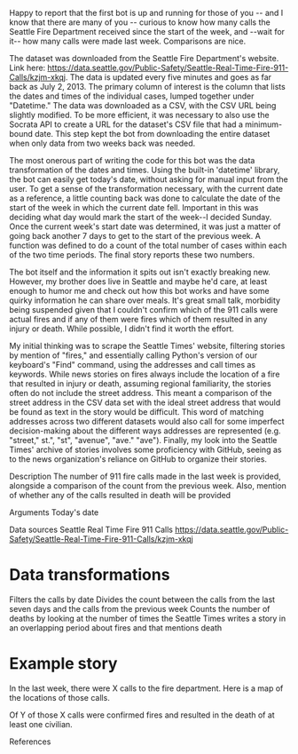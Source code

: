 Happy to report that the first bot is up and running for those of you -- and I know that there are many of you -- curious to know how many calls the Seattle Fire Department received since the start of the week, and --wait for it-- how many calls were made last week. Comparisons are nice.

The dataset was downloaded from the Seattle Fire Department's website. Link here:
https://data.seattle.gov/Public-Safety/Seattle-Real-Time-Fire-911-Calls/kzjm-xkqj. The data is updated every five minutes and goes as far back as July 2, 2013. The primary column of interest is the column that lists the dates and times of the individual cases, lumped together under "Datetime." The data was downloaded as a CSV, with the CSV URL being slightly modified. To be more efficient, it was necessary to also use the Socrata API to create a URL for the dataset's CSV file that had a minimum-bound date. This step kept the bot from downloading the entire dataset when only data from two weeks back was needed.

The most onerous part of writing the code for this bot was the data transformation of the dates and times. Using the built-in 'datetime' library, the bot can easily get today's date, without asking for manual input from the user. To get a sense of the transformation necessary, with the current date as a reference, a little counting back was done to calculate the date of the start of the week in which the current date fell. Important in this was deciding what day would mark the start of the week--I decided Sunday. Once the current week's start date was determined, it was just a matter of going back another 7 days to get to the start of the previous week. A function was defined to do a count of the total number of cases within each of the two time periods. The final story reports these two numbers.

The bot itself and the information it spits out isn't exactly breaking new. However, my brother does live in Seattle and maybe he'd care, at least enough to humor me and check out how this bot works and have some quirky information he can share over meals. It's great small talk, morbidity being suspended given that I couldn't confirm which of the 911 calls were actual fires and if any of them were fires which of them resulted in any injury or death. While possible, I didn't find it worth the effort.

My initial thinking was to scrape the Seattle Times' website, filtering stories by mention of "fires," and essentially calling Python's version of our keyboard's "Find" command, using the addresses and call times as keywords. While news stories on fires always include the location of a fire that resulted in injury or death, assuming regional familiarity, the stories often do not include the street address. This meant a comparison of the street address in the CSV data set with the ideal street address that would be found as text in the story would be difficult. This word of matching addresses across two different datasets would also call for some imperfect decision-making about the different ways addresses are represented (e.g. "street," st.", "st", "avenue", "ave." "ave"). Finally, my look into the Seattle Times' archive of stories involves some proficiency with GitHub, seeing as to the news organization's reliance on GitHub to organize their stories.



Description
The number of 911 fire calls made in the last week is provided, alongside a
comparison of the count from the previous week. Also, mention of whether
any of the calls resulted in death will be provided

Arguments
Today's date

Data sources
Seattle Real Time Fire 911 Calls
https://data.seattle.gov/Public-Safety/Seattle-Real-Time-Fire-911-Calls/kzjm-xkqj

# Data transformations

Filters the calls by date
Divides the count between the calls from the last seven days and the calls from the previous week
Counts the number of deaths by looking at the number of times the Seattle Times writes a story in an overlapping period about fires and that mentions death

# Example story

In the last week, there were X calls to the fire department. Here is a map of the locations of those calls.

Of Y of those X calls were confirmed fires and resulted in the death of at least one civilian.

References
